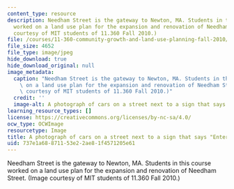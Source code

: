 ```yaml
---
content_type: resource
description: Needham Street is the gateway to Newton, MA. Students in this course
  worked on a land use plan for the expansion and renovation of Needham Street.  (Image
  courtesy of MIT students of 11.360 Fall 2010.)
file: /courses/11-360-community-growth-and-land-use-planning-fall-2010/737e1a68871153e22ae81f4571205e61_11-360f10-th.jpg
file_size: 4652
file_type: image/jpeg
hide_download: true
hide_download_original: null
image_metadata:
  caption: "Needham Street is the gateway to Newton, MA. Students in this course worked\
    \ on a land use plan for the expansion and renovation of Needham Street.\_ (Image\
    \ courtesy of MIT students of 11.360 Fall 2010.)"
  credit: ''
  image-alt: A photograph of cars on a street next to a sign that says "Entering Newton."
learning_resource_types: []
license: https://creativecommons.org/licenses/by-nc-sa/4.0/
ocw_type: OCWImage
resourcetype: Image
title: A photograph of cars on a street next to a sign that says "Entering Newton"
uid: 737e1a68-8711-53e2-2ae8-1f4571205e61
---
```

Needham Street is the gateway to Newton, MA. Students in this course worked on a land use plan for the expansion and renovation of Needham Street.  (Image courtesy of MIT students of 11.360 Fall 2010.)